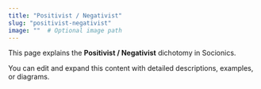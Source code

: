 ```yaml
---
title: "Positivist / Negativist"
slug: "positivist-negativist"
image: ""  # Optional image path
---
```


This page explains the **Positivist / Negativist** dichotomy in Socionics.

You can edit and expand this content with detailed descriptions, examples, or diagrams.
